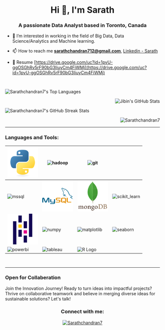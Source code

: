 
<h1 align="center">Hi 👋, I'm Sarath</h1>
<h3 align="center">A passionate Data Analyst based in Toronto, Canada</h3>
<!--
<div align="center">
  <img alt="Data Analyst" src="https://user-images.githubusercontent.com/66437638/151714978-6737d779-3d35-4926-9d9f-1f4f16946e7a.gif">
</div>
-->



- 👀 I’m interested in working in the field of Big Data, Data Science/Analytics and Machine learning.

- 📫 How to reach me **sarathchandran712@gmail.com**, [Linkedin - Sarath](https://www.linkedin.com/in/sarathchandran-santhosh/)

- 📄 Resume [https://drive.google.com/uc?id=1pvU-ggOSGhRv5rF90bG3IiuyCm4FiWMj](https://drive.google.com/uc?id=1pvU-ggOSGhRv5rF90bG3IiuyCm4FiWMj)
<br>
<p align="left">
  <img src="https://github-readme-stats.vercel.app/api/top-langs?username=Sarathchandran7&show_icons=true&locale=en&layout=compact&theme=transparent" alt="Sarathchandran7's Top Languages" />
</p>


<p align="right">
  <img src="https://github-readme-stats.vercel.app/api?username=Sarathchandran7&show_icons=true&theme=transparent" alt="Jibin's GitHub Stats" />
</p>

<p align="left">
  <img src="https://github-readme-streak-stats.herokuapp.com/?user=Sarathchandran7&theme=transparent" alt="Sarathchandran7's GitHub Streak Stats" />
</p>

<p align="right"> <img src="https://komarev.com/ghpvc/?username=Sarathchandran7&label=Profile%20views&color=0e75b6&style=flat" alt="Sarathchandran7" /> </p>




---
<!-- GitHub README.md -->


<h3 align="left">Languages and Tools:</h3>
 <!-- GitHub README.md -->

| <img src="https://raw.githubusercontent.com/devicons/devicon/master/icons/python/python-original.svg" alt="python" title="Python" width="100" height="100"> | <img src="https://www.vectorlogo.zone/logos/apache_hadoop/apache_hadoop-icon.svg" alt="hadoop" title="Hadoop" width="100" height="100"> | <img src="https://www.vectorlogo.zone/logos/git-scm/git-scm-icon.svg" alt="git" title="Git" width="100" height="100"> | |
|---|---|---|---|
| <img src="https://www.svgrepo.com/show/303229/microsoft-sql-server-logo.svg" alt="mssql" title="Microsoft SQL Server" width="100" height="100"> | <img src="https://raw.githubusercontent.com/devicons/devicon/master/icons/mysql/mysql-original-wordmark.svg" alt="mysql" title="MySQL" width="100" height="100"> | <img src="https://raw.githubusercontent.com/devicons/devicon/master/icons/mongodb/mongodb-original-wordmark.svg" alt="mongodb" title="MongoDB" width="100" height="100"> | <img src="https://scikit-learn.org/stable/_static/scikit-learn-logo-small.png" alt="scikit_learn" title="Scikit-Learn" width="100" height="100"> |
| <img src="https://raw.githubusercontent.com/devicons/devicon/2ae2a900d2f041da66e950e4d48052658d850630/icons/pandas/pandas-original.svg" alt="pandas" title="Pandas" width="100" height="100"> | <img src="https://numpy.org/images/logos/numpy.svg" alt="numpy" title="NumPy" width="100" height="100"> | <img src="https://matplotlib.org/_static/logo2_compressed.svg" alt="matplotlib" title="Matplotlib" width="100" height="100"> | <img src="https://seaborn.pydata.org/_images/logo-mark-lightbg.svg" alt="seaborn" title="Seaborn" width="100" height="100"> |
| <img src="https://www.vectorlogo.zone/logos/microsoft_powerbi/microsoft_powerbi-icon.svg" alt="powerbi" title="Microsoft Power BI" width="100" height="100"> | <img src="https://upload.wikimedia.org/wikipedia/commons/4/4b/Tableau_Logo.png" alt="tableau" title="Tableau" width="100" height="100"> | <img src="https://www.r-project.org/logo/Rlogo.svg" alt="R Logo" title="R Programming Language" width="100" height="100"> |
<br>

---


<h3 >Open for Collaberation </h3>
  Join the Innovation Journey! Ready to turn ideas into impactful projects? Thrive on collaborative teamwork and believe in merging diverse ideas for sustainable solutions? Let's talk! 
 <br>
<h3 align = "center"> Connect with me:</h3>
<p align = "center">
<a href="https://linkedin.com/in/Sarathchandran7" target="blank"><img align="center" src="https://raw.githubusercontent.com/rahuldkjain/github-profile-readme-generator/master/src/images/icons/Social/linked-in-alt.svg" alt="Sarathchandran7" height="30" width="40" /></a>
</p>
